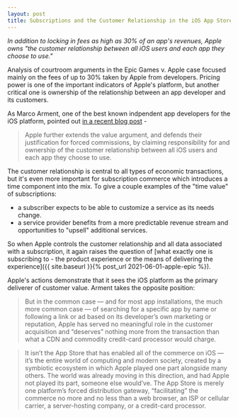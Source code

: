 ```yaml
---
layout: post
title: Subscriptions and the Customer Relationship in the iOS App Store
---
```


*In addition to locking in fees as high as 30% of an app's revenues, Apple owns "the customer relationship between all iOS users and each app they choose to use."* 

<!--excerpt--> 

Analysis of courtroom arguments in the Epic Games v. Apple case focused mainly on the fees of up to 30% taken by Apple from developers. Pricing power is one of the important indicators of Apple's platform, but another critical one is ownership of the relationship between an app developer and its customers.

As Marco Arment, one of the best known indpendent app developers for the iOS platform, pointed out [in a recent blog post](https://marco.org/2021/06/03/developer-relations) -

>Apple further extends the value argument, and defends their justification for forced commissions, by claiming responsibility for and ownership of the customer relationship between all iOS users and each app they choose to use.

The customer relationship is central to all types of economic transactions, but it's even more important for subscription commerce which introduces a time component into the mix. To give a couple examples of the "time value" of subscriptions: 
- a subscriber expects to be able to customize a service as its needs change. 
- a service provider benefits from a more predictable revenue stream and opportunities to "upsell" additional services.

So when Apple controls the customer relationship and all data associated with a subscription, it again raises the question of [what exactly one is subscribing to - the product experience or the means of delivering the experience]({{ site.baseurl }}{% post_url 2021-06-01-apple-epic %}).

Apple's actions demonstrate that it sees the iOS platform as the primary deliverer of customer value. Arment takes the opposite position:

> But in the common case — and for most app installations, the much more common case — of searching for a specific app by name or following a link or ad based on its developer’s own marketing or reputation, Apple has served no meaningful role in the customer acquisition and “deserves” nothing more from the transaction than what a CDN and commodity credit-card processor would charge.

>It isn’t the App Store that has enabled all of the commerce on iOS — it’s the entire world of computing and modern society, created by a symbiotic ecosystem in which Apple played one part alongside many others. The world was already moving in this direction, and had Apple not played its part, someone else would’ve. The App Store is merely one platform’s forced distribution gateway, “facilitating” the commerce no more and no less than a web browser, an ISP or cellular carrier, a server-hosting company, or a credit-card processor.

